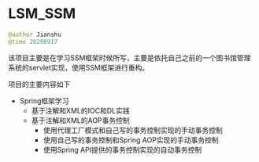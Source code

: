 # LSM_SSM

```java
@author Jianshu
@time 20200917
```

该项目主要是在学习SSM框架时候所写，主要是依托自己之前的一个图书馆管理系统的servlet实现，使用SSM框架进行重构。

项目的主要内容如下

- Spring框架学习
  - 基于注解和XML的IOC和DL实践
  - 基于注解和XML的AOP事务控制
    - 使用代理工厂模式和自己写的事务控制实现的手动事务控制
    - 使用自己写的事务控制和Spring AOP实现的手动事务控制
    - 使用Spring API提供的事务控制实现的自动事务控制
